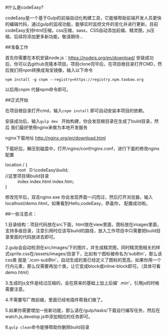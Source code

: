 #什么是codeEasy?

codeEasy是一个基于Gulp的前端自动化构建工具，它能够帮助前端开发人员更快的编辑代码，通过gulp的监视功能，能够实时监控文件的变化并进行更新。目前codeEasy支持html压缩，css压缩，sass，CSS自动添加前缀、精灵图，js压缩，后续将添加更多新功能，敬请期待...

##准备工作

首先你需要在本机安装node.js：https://nodejs.org/en/download/
安装成功后，你可以去github克隆本项目。项目clone完毕后，在项目根目录打开CMD，然后我们将npm转换成淘宝镜像，输入以下命令 

``npm install -g cnpm --registry=https://registry.npm.taobao.org ``

以后用cnpm 代替npm命令即可。

##正式开始

在项目根目录打开cmd，输入``cnpm install``   即可自动安装本项目的依赖。

安装成功后，输入``gulp dev `` 开始构建，你会发现根目录在生成了build目录，然后 我们最好使用nginx来做为本地开发服务

nginx下载地址  http://nginx.org/en/download.html

下载好后，解压到磁盘中，打开/nginx/conf/nginx.conf，进行下面的修改nginx配置  

location / {  
            root   D:\codeEasy\build;              
            //这里项目填build目录              
            index  index.html index.htm;                         
  }  
  
修改完毕后，双击nginx.exe 你会发现界面一闪而过，然后打开浏览器，输入localhost/demo.html，如果看到Hello,codeEasy，恭喜你， 配置成功啦。

##一些注意点：

1.目录结构：项目代码放在src下面，html放在view里面，图标放在images里面，支持多级目录，注意引用时应该写build的路径，放入工作项目中只需要把build目录里面的代码放进去即可。

2.gulp会自动检测在src/images/下的图片，并生成精灵图，同时精灵图相关的样式sprite.css在/assets/images/目录下，比如有个图标被命名为‘subBtn’，那么该css类 就是  '.icon-subBtn'，自动生成的类已经定义了图标的宽高，如果你用一个行内元素，那么仅需要再加个类，让它变成block或inline-block即可。（具体可看demo.html）

3.生成的js文件是经过压缩的，会在原来的基础上加上后缀' .min'，引用js的时候需要注意。

4.不需要写厂商前缀，里面已经有插件帮我们做了。

5.如果你需要增加一些新功能，那么请在/gulp/tasks/下载自行编写任务，然后在watch.js,develop.js中添加相应的任务即可。

6.`gulp clean`命令能够帮助你删除build目录
